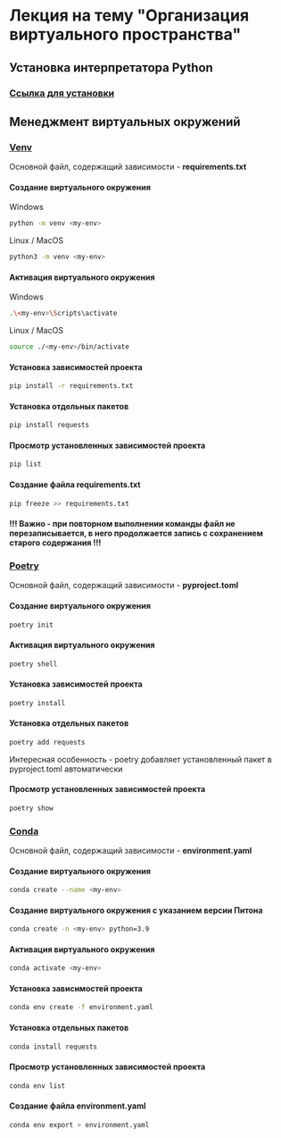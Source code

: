 # Лекция на тему "Организация виртуального пространства"

## Установка интерпретатора Python
### [Ссылка для установки](https://www.python.org/downloads)


## Менеджмент виртуальных окружений

### [Venv](https://docs.python.org/3/library/venv.html)

Основной файл, содержащий зависимости - **requirements.txt**

#### Создание виртуального окружения

Windows
```bash
python -m venv <my-env>
```

Linux / MacOS
```bash
python3 -m venv <my-env>
```

#### Активация виртуального окружения
Windows
```bash
.\<my-env>\Scripts\activate
```

Linux / MacOS
```bash
source ./<my-env>/bin/activate
```

#### Установка зависимостей проекта
```bash
pip install -r requirements.txt
```

#### Установка отдельных пакетов
```bash
pip install requests
```

#### Просмотр установленных зависимостей проекта
```bash
pip list
```

#### Создание файла requirements.txt
```bash
pip freeze >> requirements.txt
```
#### !!! Важно - при повторном выполнении команды файл не перезаписывается, в него продолжается запись с сохранением старого содержания !!!


### [Poetry](https://python-poetry.org/)

Основной файл, содержащий зависимости - **pyproject.toml**

#### Создание виртуального окружения
```bash
poetry init
```

#### Активация виртуального окружения
```bash
poetry shell
```

#### Установка зависимостей проекта
```bash
poetry install
```

#### Установка отдельных пакетов
```bash
poetry add requests
```
Интересная особенность - poetry добавляет установленный пакет в pyproject.toml автоматически

#### Просмотр установленных зависимостей проекта
```bash
poetry show
```

### [Conda](https://docs.anaconda.com/)

Основной файл, содержащий зависимости - **environment.yaml**

#### Создание виртуального окружения
```bash
conda create --name <my-env>
```

#### Создание виртуального окружения с указанием версии Питона
```bash
conda create -n <my-env> python=3.9
```

#### Активация виртуального окружения
```bash
conda activate <my-env>
```

#### Установка зависимостей проекта
```bash
conda env create -f environment.yaml
```

#### Установка отдельных пакетов
```bash
conda install requests
```

#### Просмотр установленных зависимостей проекта
```bash
conda env list
```

#### Создание файла environment.yaml
```bash
conda env export > environment.yaml
```

